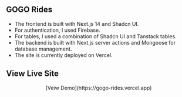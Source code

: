 ## GOGO Rides

- The frontend is built with Next.js 14 and Shadcn UI.
- For authentication, I used Firebase.
- For tables, I used a combination of Shadcn UI and Tanstack tables.
- The backend is built with Next.js server actions and Mongoose for database management.
- The site is currently deployed on Vercel.

## View Live Site

<p align="center">
  [Veiw Demo](https://gogo-rides.vercel.app) 
</p>
